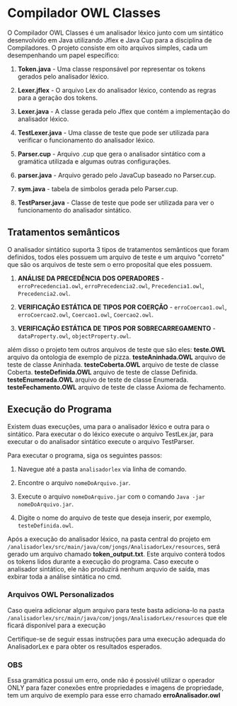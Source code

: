 # Compilador OWL Classes

O Compilador OWL Classes é um analisador léxico junto com um sintático desenvolvido em Java utilizando Jflex e Java Cup para a disciplina de Compiladores. O projeto consiste em oito arquivos simples, cada um desempenhando um papel específico:

1. **Token.java** - Uma classe responsável por representar os tokens gerados pelo analisador léxico.

2. **Lexer.jflex** - O arquivo Lex do analisador léxico, contendo as regras para a geração dos tokens.

3. **Lexer.java** - A classe gerada pelo Jflex que contém a implementação do analisador léxico.

4. **TestLexer.java** - Uma classe de teste que pode ser utilizada para verificar o funcionamento do analisador léxico.

5. **Parser.cup** - Arquivo .cup que gera o analisador sintático com a gramática utilizada e algumas outras configurações.

6. **parser.java** - Arquivo gerado pelo JavaCup baseado no Parser.cup.

7. **sym.java** - tabela de simbolos gerada pelo Parser.cup.

8. **TestParser.java** - Classe de teste que pode ser utilizada para ver o funcionamento do analisador sintático.

## Tratamentos semânticos
O analisador sintático suporta 3 tipos de tratamentos semânticos que foram definidos, todos eles possuem um arquivo de teste e um arquivo "correto" que são os arquivos de teste sem o erro proposital que eles possuem.

1. **ANÁLISE DA PRECEDÊNCIA DOS OPERADORES** - `erroPrecedencia1.owl`, `erroPrecedencia2.owl`, `Precedencia1.owl`, `Precedencia2.owl`.

2. **VERIFICAÇÃO ESTÁTICA DE TIPOS POR COERÇÃO** - `erroCoercao1.owl`, `erroCoercao2.owl`, `Coercao1.owl`, `Coercao2.owl`.

3. **VERIFICAÇÃO ESTÁTICA DE TIPOS POR SOBRECARREGAMENTO** - `dataProperty.owl`, `objectProperty.owl`.


além disso o projeto tem outros arquivos de teste que são eles: 
**teste.OWL** arquivo da ontologia de exemplo de pizza.
**testeAninhada.OWL** arquivo de teste de classe Aninhada.
**testeCoberta.OWL** arquivo de teste de classe Coberta.
**testeDefinida.OWL** arquivo de teste de classe Definida.
**testeEnumerada.OWL** arquivo de teste de classe Enumerada.
**testeFechamento.OWL** arquivo de teste de classe Axioma de fechamento.

## Execução do Programa
Existem duas execuções, uma para o analisador léxico e outra para o sintático. Para executar o do léxico execute o arquivo TestLex.jar, para executar o do analisador sintático
execute o arquivo TestParser.

Para executar o programa, siga os seguintes passos:

1. Navegue até a pasta `analisadorlex` via linha de comando.

2. Encontre o arquivo `nomeDoArquivo.jar`.

3. Execute o arquivo `nomeDoArquivo.jar` com o comando `Java -jar nomeDoArquivo.jar`.

4. Digite o nome do arquivo de teste que deseja inserir, por exemplo, `testeDefinida.owl`.

Após a execução do analisador léxico, na pasta central do projeto em `/analisadorlex/src/main/java/com/jongs/AnalisadorLex/resources`, será gerado um arquivo chamado **token_output.txt**. Este arquivo conterá todos os tokens lidos durante a execução do programa.
Caso execute o analisador sintático, ele não produzirá nenhum arquvio de saída, mas exbirar toda a análise sintática no cmd.
### Arquivos OWL Personalizados
Caso queira adicionar algum arquivo para teste basta adiciona-lo na pasta `/analisadorlex/src/main/java/com/jongs/AnalisadorLex/resources` que ele ficará disponível para a execução

Certifique-se de seguir essas instruções para uma execução adequada do AnalisadorLex e para obter os resultados esperados.

### OBS
Essa gramática possui um erro, onde não é possivél utilizar o operador ONLY para fazer conexões entre propriedades e imagens de propriedade, tem um arquivo de exemplo para esse erro chamado **erroAnalisador.owl**

